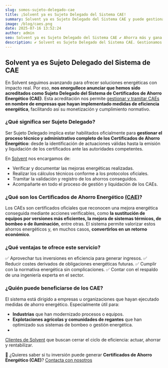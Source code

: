 ```yaml
---
slug: somos-sujeto-delegado-cae
title: ¡Solvent ya es Sujeto Delegado del Sistema CAE!
summary: Solvent ya es Sujeto Delegado del Sistema CAE y puede gestionar tus certificados de ahorro energético de forma completa y rentable.
image: /blog/caes.png
date: 2025-07-16 13:52:24
author: admin
seo: Solvent ya es Sujeto Delegado del Sistema CAE ✔ Ahorra más y gana eficiencia
description: ✔ Solvent es Sujeto Delegado del Sistema CAE. Gestionamos tus Certificados de Ahorro Energético para que transformes el ahorro en rentabilidad.
---
```

## Solvent ya es Sujeto Delegado del Sistema de CAE

En Solvent seguimos avanzando para ofrecer soluciones energéticas con impacto real. Por eso, **nos enorgullece anunciar que hemos sido acreditados como Sujeto Delegado del Sistema de Certificados de Ahorro Energético (CAE)**. Esta acreditación nos permite [gestionar y tramitar CAEs](https://www.miteco.gob.es/es/energia/eficiencia/cae/agentes.html) **en nombre de empresas que hayan implementado medidas de eficiencia energética**, facilitando así su monetización y cumplimiento normativo.

### ¿Qué significa ser Sujeto Delegado?

Ser Sujeto Delegado implica estar habilitados oficialmente para **gestionar el proceso técnico y administrativo completo de los Certificados de Ahorro Energético**: desde la identificación de actuaciones válidas hasta la emisión y liquidación de los certificados ante las autoridades competentes.

En [Solvent](/) nos encargamos de:

- Verificar y documentar las mejoras energéticas realizadas.
- Realizar los cálculos técnicos conforme a los protocolos oficiales.
- Tramitar la validación y registro de los ahorros conseguidos.
- Acompañarte en todo el proceso de gestión y liquidación de los CAEs.

### ¿Qué son los Certificados de Ahorro Energético [(CAE)](https://www.miteco.gob.es/es/energia/eficiencia/cae.html)?

Los CAEs son certificados oficiales que reconocen una mejora energética conseguida mediante acciones verificables, como **la sustitución de equipos por versiones más eficientes, la mejora de sistemas térmicos, de bombeo o de iluminación**, entre otras. El sistema permite valorizar estos ahorros energéticos y, en muchos casos, **convertirlos en un retorno económico**.

### ¿Qué ventajas te ofrece este servicio?

✅ Aprovechar tus inversiones en eficiencia para generar ingresos. ✅ Reducir costes derivados de obligaciones energéticas futuras. ✅ Cumplir con la normativa energética sin complicaciones. ✅ Contar con el respaldo de una ingeniería experta en el sector.

### ¿Quién puede beneficiarse de los CAE?

El sistema está dirigido a empresas u organizaciones que hayan ejecutado medidas de ahorro energético. Especialmente útil para:

- **Industrias** que han modernizado procesos o equipos.
- **Explotaciones agrícolas y comunidades de regantes** que han optimizado sus sistemas de bombeo o gestión energética.
- 


[Clientes de Solvent](/proyectos/) que buscan cerrar el ciclo de eficiencia: actuar, ahorrar y rentabilizar.

📩 ¿Quieres saber si tu inversión puede generar **Certificados de Ahorro Energético (CAE)**?
[Contacta con nosotros ](/contacto/)
